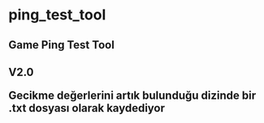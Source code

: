 # ping_test_tool
Game Ping Test Tool
----------------------------------------------------------------------------------
V2.0 <p>
Gecikme değerlerini artık bulunduğu dizinde bir .txt dosyası olarak kaydediyor
----------------------------------------------------------------------------------
